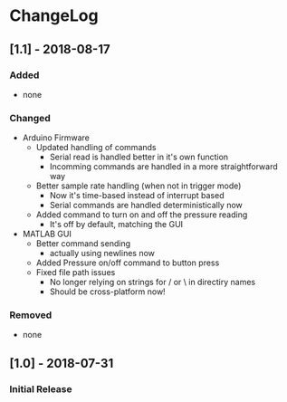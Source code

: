 # ChangeLog

## [1.1] - 2018-08-17
### Added
- none

### Changed
- Arduino Firmware
  - Updated handling of commands
    - Serial read is handled better in it's own function
    - Incomming commands are handled in a more straightforward way
  - Better sample rate handling (when not in trigger mode)
    - Now it's time-based instead of interrupt based
    - Serial commands are handled deterministically now
  - Added command to turn on and off the pressure reading
    - It's off by default, matching the GUI
- MATLAB GUI
  - Better command sending
    - actually using newlines now
  - Added Pressure on/off command to button press
  - Fixed file path issues
    - No longer relying on strings for / or \ in directiry names
    - Should be cross-platform now!

### Removed
- none

## [1.0] - 2018-07-31
### Initial Release
